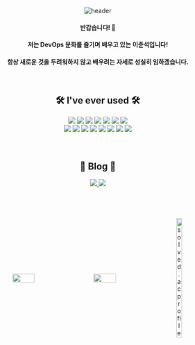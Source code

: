 <div align="center">
  
  ![header](https://capsule-render.vercel.app/api?type=waving&color=gradient&customColorList=6,12,24&text=Welcome%20to%20Junnn0021's%20GitHub%20😀&animation=twinkling&fontSize=48&fontAlignY=30&fontAlign=50&height=160)
  #### 반갑습니다! 🙌
  #### 저는 DevOps 문화를 즐기며 배우고 있는 이준석입니다!
  #### 항상 새로운 것을 두려워하지 않고 배우려는 자세로 성실히 임하겠습니다.
  
  <br>
  
  ## 🛠 I've ever used 🛠
  <img src="https://img.shields.io/badge/AWS-232F3E?style=flat-square&logo=Amazon AWS&logoColor=FAFAFA"/>
  <img src="https://img.shields.io/badge/Docker-2496ED?style=flat-square&logo=Docker&logoColor=FAFAFA"/>
  <img src="https://img.shields.io/badge/Kubernetes-326CE5?style=flat-square&logo=Kubernetes&logoColor=FAFAFA"/>
  <img src="https://img.shields.io/badge/Fastify-000000?style=flat-square&logo=Fastify&logoColor=FAFAFA"/>
  <img src="https://img.shields.io/badge/GitHub Actions-2088FF?style=flat-square&logo=GitHub Actions&logoColor=FAFAFA"/>
  <img src="https://img.shields.io/badge/Grafana-F46800?style=flat-square&logo=Grafana&logoColor=FAFAFA"/>
  <img src="https://img.shields.io/badge/JavaScript-F7DF1E?style=flat-square&logo=JavaScript&logoColor=000000"/>
  <br>
  <img src="https://img.shields.io/badge/Linux-FCC624?style=flat-square&logo=Linux&logoColor=000000"/>
  <img src="https://img.shields.io/badge/MongoDB-47A248?style=flat-square&logo=MongoDB&logoColor=FAFAFA"/>
  <img src="https://img.shields.io/badge/MySQL-4479A1?style=flat-square&logo=MySQL&logoColor=FAFAFA"/>
  <img src="https://img.shields.io/badge/NGINX-009639?style=flat-square&logo=NGINX&logoColor=FAFAFA"/>
  <img src="https://img.shields.io/badge/Node.js-339933?style=flat-square&logo=Node.js&logoColor=FAFAFA"/>
  <img src="https://img.shields.io/badge/Serverless-FD5750?style=flat-square&logo=Serverless&logoColor=FAFAFA"/>
  <img src="https://img.shields.io/badge/Terraform-7B42BC?style=flat-square&logo=Terraform&logoColor=FAFAFA"/>
  <img src="https://img.shields.io/badge/VS Code-007ACC?style=flat-square&logo=Visual Studio Code&logoColor=FAFAFA"/>
  
  <br>
  <br>
  <br>

  
  ## 📱 Blog 📱
  <a href="https://junnn0021.github.io/">
    <img 
        src="http://img.shields.io/badge/-GitHub.io-222222?style=flat-square&logo=github&logoColor=FAFAFA&link=https://www.instagram.com/js.xee/"/>
  </a>
  <a href="https://velog.io/@junnn0021">
    <img 
        src="http://img.shields.io/badge/-Velog-20C997?style=flat-square&logo=Velog&logoColor=FAFAFA&link=https://velog.io/@junnn0021"/>
  </a>
 

  <br>
  <br>
  <br>
  <br>

<div style="display: flex; flex-wrap: wrap; justify-content: space-between; align-items: center; margin: 20px 0;">
  <img src="https://github-readme-stats.vercel.app/api/top-langs/?username=junnn0021&layout=compact" style="width: 32%; max-width: 350px; margin-bottom: 20px;">
  <img src="https://github-readme-stats.vercel.app/api?username=junnn0021&show_icons=true" style="width: 32%; max-width: 350px; margin-bottom: 20px;">
  <a href="https://solved.ac/junnn0021">
    <img src="http://mazassumnida.wtf/api/v2/generate_badge?boj=junnn0021" alt="solved.ac profile" style="width: 32%; max-width: 350px; margin-bottom: 20px;">
  </a>
</div>
  






  

</div>




  

